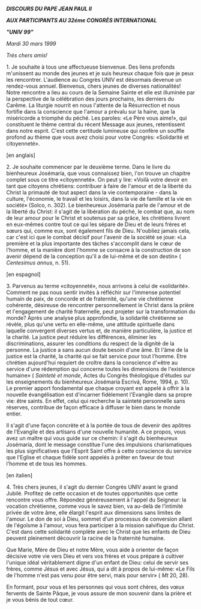 ***DISCOURS DU PAPE JEAN PAUL II***

***AUX PARTICIPANTS AU 32éme CONGRÈS INTERNATIONAL***

***"UNIV 99"***

*Mardi 30 mars 1999*

*Très chers amis!*

1\. Je souhaite à tous une affectueuse bienvenue. Des liens profonds m'unissent au monde des jeunes et je suis heureux chaque fois que je peux les rencontrer. L'audience au Congrès UNIV est désormais devenue un rendez-vous annuel. Bienvenus, chers jeunes de diverses nationalités! Notre rencontre a lieu au cours de la Semaine Sainte et elle est illuminée par la perspective de la célébration des jours prochains, les derniers du Carême. La liturgie nourrit en nous l'attente de la Résurrection et nous fortifie dans la conscience que l'amour a prévalu sur la haine, que la miséricorde a triomphé du péché. Les paroles: «Le Père vous aime!», qui constituent le thème central du récent Message aux jeunes, retentissent dans notre esprit. C'est cette certitude lumineuse qui confère un souffle profond au thème que vous avez choisi pour votre Congrès: «Solidarité et citoyenneté».

\[en anglais\]

2\. Je souhaite commencer par le deuxième terme. Dans le livre du bienheureux Josémaría, que vous connaissez bien, l'on trouve un chapitre complet sous ce titre «citoyenneté». On peut y lire: «Voilà votre devoir en tant que citoyens chrétiens: contribuer à faire de l'amour et de la liberté du Christ la primauté de tout aspect dans la vie contemporaine - dans la culture, l'économie, le travail et les loisirs, dans la vie de famille et la vie en société» (Solco, n. 302). Le bienheureux Josémaría parle de l'amour et de la liberté du Christ: il s'agit de la libération du péché, le combat que, au nom de leur amour pour le Christ et soutenus par sa grâce, les chrétiens livrent en eux-mêmes contre tout ce qui les sépare de Dieu et de leurs frères et sœurs qui, comme eux, sont également fils de Dieu. N'oubliez jamais cela, car c'est ici que le combat décisif pour l'avenir de la société se joue: «La première et la plus importante des tâches s'accomplit dans le cœur de l'homme, et la manière dont l'homme se consacre à la construction de son avenir dépend de la conception qu'il a de lui-même et de son destin» ( *Centesimus annus*, n. 51).

\[en espagnol\]

3\. Parvenus au terme «citoyenneté», nous arrivons à celui de «solidarité». Comment ne pas nous sentir invités à réfléchir sur l'immense potentiel humain de paix, de concorde et de fraternité, qu'une vie chrétienne cohérente, désireuse de rencontrer personnellement le Christ dans la prière et l'engagement de charité fraternelle, peut projeter sur la transformation du monde? Après une analyse plus approfondie, la solidarité chrétienne se révèle, plus qu'une vertu en elle-même, une attitude spirituelle dans laquelle convergent diverses vertus et, de manière particulière, la justice et la charité. La justice peut réduire les différences, éliminer les discriminations, assurer les conditions du respect de la dignité de la personne. La justice a sans aucun doute besoin d'une âme. Et l'âme de la justice est la charité, la charité qui se fait service pour tout l'homme. Etre chrétien aujourd'hui requiert de croître dans la conscience d'«être au service d'une rédemption qui concerne toutes les dimensions de l'existence humaine» ( *Sainteté et monde*, Actes du Congrès théologique d'études sur les enseignements du bienheureux Josémaría Escrivá, Rome, 1994, p. 10). Le premier apport fondamental que chaque croyant est appelé à offrir à la nouvelle évangélisation est d'incarner fidèlement l'Evangile dans sa propre vie: être saints. En effet, celui qui recherche la sainteté personnelle sans réserves, contribue de façon efficace à diffuser le bien dans le monde entier.

Il s'agit d'une façon concrète et à la portée de tous de devenir des apôtres de l'Evangile et des artisans d'une nouvelle humanité. A ce propos, vous avez un maître qui vous guide sur ce chemin: il s'agit du bienheureux Josémaría, dont le message constitue l'une des impulsions charismatiques les plus significatives que l'Esprit Saint offre à cette conscience du service que l'Eglise et chaque fidèle sont appelés à prêter en faveur de tout l'homme et de tous les hommes.

\[en italien\]

4\. Très chers jeunes, il s'agit du dernier Congrès UNIV avant le grand Jubilé. Profitez de cette occasion et de toutes opportunités que cette rencontre vous offre. Répondez généreusement à l'appel du Seigneur: la vocation chrétienne, comme vous le savez bien, va au-delà de l'intimité privée de votre âme, elle élargit l'esprit aux dimensions sans limites de l'amour. Le don de soi à Dieu, sommet d'un processus de conversion allant de l'égoïsme à l'amour, vous fera participer à la mission salvifique du Christ. C'est dans cette solidarité complète avec le Christ que les enfants de Dieu peuvent pleinement découvrir la racine de la fraternité humaine.

Que Marie, Mère de Dieu et notre Mère, vous aide à orienter de façon décisive votre vie vers Dieu et vers vos frères et vous prépare à cultiver l'unique idéal véritablement digne d'un enfant de Dieu: celui de servir ses frères, comme Jésus et avec Jésus, qui a dit à propos de lui-même: «Le Fils de l'homme n'est pas venu pour être servi, mais pour servir» ( *Mt* 20, 28).

En formant, pour vous et les personnes qui vous sont chères, des vœux fervents de Sainte Pâque, je vous assure de mon souvenir dans la prière et je vous bénis de tout cœur.